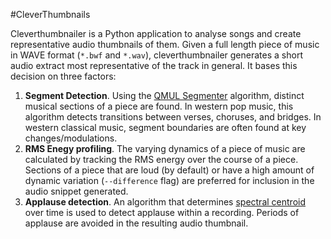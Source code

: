 #CleverThumbnails

Cleverthumbnailer is a Python application to analyse songs and create representative audio thumbnails of them. Given a full length piece of music in WAVE format (`*.bwf` and `*.wav`), cleverthumbnailer generates a short audio extract most representative of the track in general. It bases this decision on three factors:

1. **Segment Detection**. Using the [QMUL Segmenter](http://dx.doi.org/10.1109/TASL.2007.910781) algorithm, distinct musical sections of a piece are found. In western pop music, this algorithm detects transitions between verses, choruses, and bridges. In western classical music, segment boundaries are often found at key changes/modulations.
2. **RMS Enegy profiling**. The varying dynamics of a piece of music are calculated by tracking the RMS energy over the course of a piece. Sections of a piece that are loud (by default) or have a high amount of dynamic variation (`--difference` flag) are preferred for inclusion in the audio snippet generated.
3. **Applause detection**. An algorithm that determines [spectral centroid](https://dx.doi.org/10.1121%2F1.381843) over time is used to detect applause within a recording. Periods of applause are avoided in the resulting audio thumbnail. 